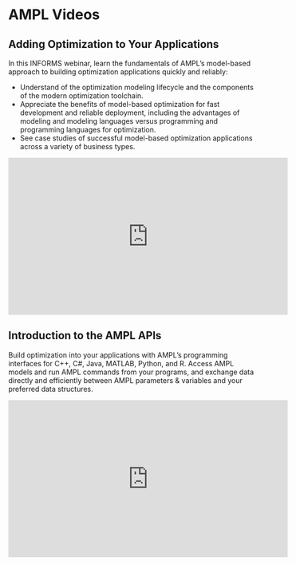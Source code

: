 # AMPL Videos

## Adding Optimization to Your Applications

In this INFORMS webinar, learn the fundamentals of AMPL’s model-based approach to building optimization applications quickly and reliably:

-   Understand of the optimization modeling lifecycle and the components of the modern optimization toolchain.
-   Appreciate the benefits of model-based optimization for fast development and reliable deployment, including the advantages of modeling and modeling languages versus programming and programming languages for optimization.
-   See case studies of successful model-based optimization applications across a variety of business types.

<iframe width="560" height="315" src="https://www.youtube.com/embed/hiu31fMVd40" title="YouTube video player" frameborder="0" allow="accelerometer; autoplay; clipboard-write; encrypted-media; gyroscope; picture-in-picture; web-share" referrerpolicy="strict-origin-when-cross-origin" allowfullscreen></iframe>

## Introduction to the AMPL APIs

Build optimization into your applications with AMPL’s programming interfaces for C++, C#, Java, MATLAB, Python, and R. Access AMPL models and run AMPL commands from your programs, and exchange data directly and efficiently between AMPL parameters & variables and your preferred data structures.

<iframe width="560" height="315" src="https://www.youtube.com/embed/4V7x0tk0lmw" title="YouTube video player" frameborder="0" allow="accelerometer; autoplay; clipboard-write; encrypted-media; gyroscope; picture-in-picture; web-share" referrerpolicy="strict-origin-when-cross-origin" allowfullscreen></iframe>
